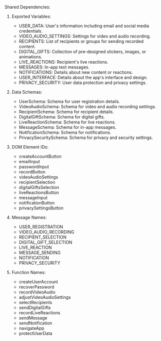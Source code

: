 Shared Dependencies:

1. Exported Variables: 
   - USER_DATA: User's information including email and social media credentials.
   - VIDEO_AUDIO_SETTINGS: Settings for video and audio recording.
   - RECIPIENTS: List of recipients or groups for sending recorded content.
   - DIGITAL_GIFTS: Collection of pre-designed stickers, images, or animations.
   - LIVE_REACTIONS: Recipient's live reactions.
   - MESSAGES: In-app text messages.
   - NOTIFICATIONS: Details about new content or reactions.
   - USER_INTERFACE: Details about the app's interface and design.
   - PRIVACY_SECURITY: User data protection and privacy settings.

2. Data Schemas:
   - UserSchema: Schema for user registration details.
   - VideoAudioSchema: Schema for video and audio recording settings.
   - RecipientSchema: Schema for recipient details.
   - DigitalGiftSchema: Schema for digital gifts.
   - LiveReactionSchema: Schema for live reactions.
   - MessageSchema: Schema for in-app messages.
   - NotificationSchema: Schema for notifications.
   - PrivacySecuritySchema: Schema for privacy and security settings.

3. DOM Element IDs:
   - createAccountButton
   - emailInput
   - passwordInput
   - recordButton
   - videoAudioSettings
   - recipientSelection
   - digitalGiftsSelection
   - liveReactionsButton
   - messageInput
   - notificationButton
   - privacySettingsButton

4. Message Names:
   - USER_REGISTRATION
   - VIDEO_AUDIO_RECORDING
   - RECIPIENT_SELECTION
   - DIGITAL_GIFT_SELECTION
   - LIVE_REACTION
   - MESSAGE_SENDING
   - NOTIFICATION
   - PRIVACY_SECURITY

5. Function Names:
   - createUserAccount
   - recoverPassword
   - recordVideoAudio
   - adjustVideoAudioSettings
   - selectRecipients
   - sendDigitalGifts
   - recordLiveReactions
   - sendMessage
   - sendNotification
   - navigateApp
   - protectUserData
